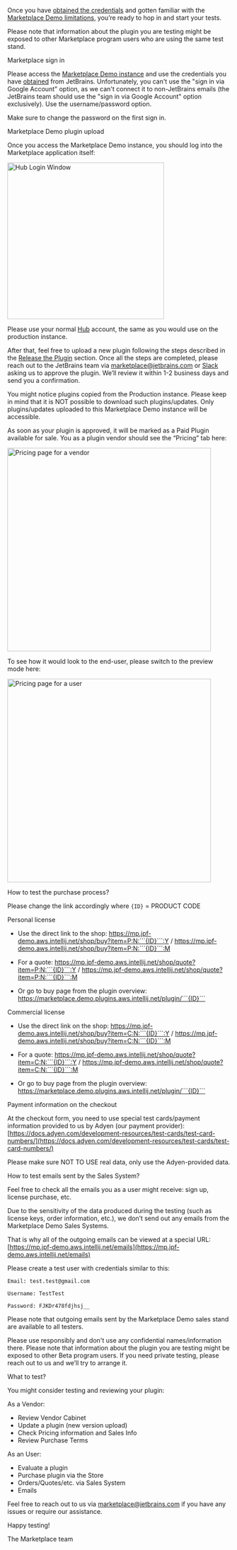 [//]: # (title: Start testig on Marketplace Demo)

Once you have [obtained the credentials](demo-obtain-creds.md) and gotten familiar with the [Marketplace Demo limitations](demo-limitations.md), you’re ready to hop in and start your tests.

<note>
<p>Please note that information about the plugin you are testing might be exposed to other Marketplace program users who are using the same test stand.</p>
</note>

<control>Marketplace sign in</control>

Please access the [Marketplace Demo instance](https://master.demo.marketplace.intellij.net/) and use the credentials you have [obtained](demo-obtain-creds.md) from JetBrains. Unfortunately, you can't use the "sign in via Google Account" option, as we can't connect it to non-JetBrains emails (the JetBrains team should use the "sign in via Google Account" option exclusively). Use the username/password option.

<warning>
<p>Make sure to change the password on the first sign in.</p>
</warning>


<control>Marketplace Demo plugin upload</control>

Once you access the Marketplace Demo instance, you should log into the Marketplace application itself:

<img src="hub-login.png" alt="Hub Login Window"
width="354"/>

Please use your normal [Hub](https://hub.jetbrains.com) account, the same as you would use on the production instance.

After that, feel free to upload a new plugin following the steps described in the [Release the Plugin](release-plugin.md) section. Once all the steps are completed, please reach out to the JetBrains team via [marketplace@jetbrains.com](mailto:marketplace@jetbrains.com) or [Slack](https://plugins.jetbrains.com/slack) asking us to approve the plugin. We’ll review it within 1-2 business days and send you a confirmation.

<note>
<p>You might notice plugins copied from the Production instance. Please keep in mind that it is NOT possible to download such plugins/updates. Only plugins/updates uploaded to this Marketplace Demo instance will be accessible.</p>
</note>


As soon as your plugin is approved, it will be marked as a Paid Plugin available for sale. You as a plugin vendor should see the “Pricing” tab here:

<img src="pricing-admin.png" alt="Pricing page for a vendor"
width="460"/>

To see how it would look to the end-user, please switch to the preview mode here:

<img src="pricing-user.png" alt="Pricing page for a user"
width="460"/>

<control>How to test the purchase process?</control>

Please change the link accordingly where ```{ID}``` = PRODUCT CODE

<emphasis>Personal license</emphasis>

* Use the direct link to the shop: https://mp.jpf-demo.aws.intellij.net/shop/buy?item=P:N:```{ID}```:Y / https://mp.jpf-demo.aws.intellij.net/shop/buy?item=P:N:```{ID}```:M

* For a quote: https://mp.jpf-demo.aws.intellij.net/shop/quote?item=P:N:```{ID}```:Y / https://mp.jpf-demo.aws.intellij.net/shop/quote?item=P:N:```{ID}```:M

* Or go to buy page from the plugin overview:  https://marketplace.demo.plugins.aws.intellij.net/plugin/```{ID}```

<emphasis>Commercial license</emphasis>

* Use the direct link on the shop: https://mp.jpf-demo.aws.intellij.net/shop/buy?item=C:N:```{ID}```:Y / https://mp.jpf-demo.aws.intellij.net/shop/buy?item=C:N:```{ID}```:M

* For a quote: https://mp.jpf-demo.aws.intellij.net/shop/quote?item=C:N:```{ID}```:Y / https://mp.jpf-demo.aws.intellij.net/shop/quote?item=C:N:```{ID}```:M

* Or go to buy page from the plugin overview:  https://marketplace.demo.plugins.aws.intellij.net/plugin/```{ID}```

<emphasis>Payment information on the checkout</emphasis>

At the checkout form, you need to use special test cards/payment information provided to us by Adyen (our payment provider): [https://docs.adyen.com/development-resources/test-cards/test-card-numbers/](https://docs.adyen.com/development-resources/test-cards/test-card-numbers/)


<warning> 
<p>Please make sure NOT TO USE real data, only use the Adyen-provided data.</p>
</warning>

<control>How to test emails sent by the Sales System?</control>

Feel free to check all the emails you as a user might receive: sign up, license purchase, etc.

Due to the sensitivity of the data produced during the testing (such as license keys, order information, etc.), we don’t send out any emails from the Marketplace Demo Sales Systems.

That is why all of the outgoing emails can be viewed at a special URL: [https://mp.jpf-demo.aws.intellij.net/emails](https://mp.jpf-demo.aws.intellij.net/emails)

Please create a test user with credentials similar to this:

```Email: test.test@gmail.com```

```Username: TestTest```

```Password: FJKDr478fdjhsj__```


<note>
<p>Please note that outgoing emails sent by the Marketplace Demo sales stand are available to all testers.</p>
</note>

Please use responsibly and don't use any confidential names/information there. Please note that information about the plugin you are testing might be exposed to other Beta program users. If you need private testing, please reach out to us and we’ll try to arrange it.


<control>What to test?</control>


You might consider testing and reviewing your plugin:


<emphasis>As a Vendor:</emphasis>

* Review Vendor Cabinet
* Update a plugin (new version upload)
* Check Pricing information and Sales Info
* Review Purchase Terms



<emphasis>As an User:</emphasis>


* Evaluate a plugin
* Purchase plugin via the Store
* Orders/Quotes/etc. via Sales System
* Emails



Feel free to reach out to us via [marketplace@jetbrains.com](mailto:marketplace@jetbrains.com) if you have any issues or require our assistance.

Happy testing!

The Marketplace team